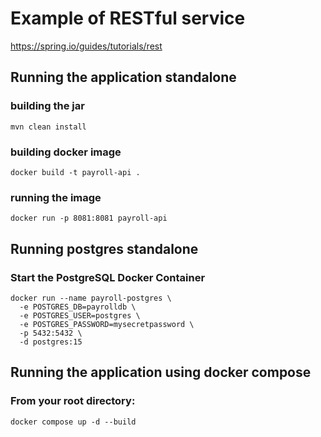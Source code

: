 # Example of RESTful service
https://spring.io/guides/tutorials/rest

## Running the application standalone
### building the jar
```
mvn clean install
```
### building docker image
```
docker build -t payroll-api .
```
### running the image
```
docker run -p 8081:8081 payroll-api
```
## Running postgres standalone
### Start the PostgreSQL Docker Container
```
docker run --name payroll-postgres \
  -e POSTGRES_DB=payrolldb \
  -e POSTGRES_USER=postgres \
  -e POSTGRES_PASSWORD=mysecretpassword \
  -p 5432:5432 \
  -d postgres:15
```
## Running the application using docker compose
### From your root directory:
```
docker compose up -d --build
```

